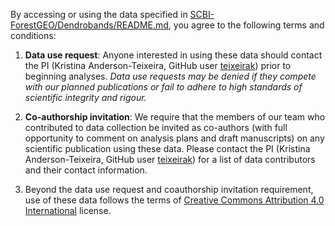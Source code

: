 By accessing or using the data specified in [SCBI-ForestGEO/Dendrobands/README.md](https://github.com/SCBI-ForestGEO/Dendrobands/README.md), you agree to the following terms and conditions:

1. **Data use request**: Anyone interested in using these data should contact the PI (Kristina Anderson-Teixeira, GitHub user [teixeirak](https://github.com/teixeirak)) prior to beginning analyses. *Data use requests may be denied if they compete with our planned publications or fail to adhere to high standards of scientific integrity and rigour.*
   
2. **Co-authorship invitation**: We require that the members of our team who contributed to data collection be invited as co-authors (with full opportunity to comment on analysis plans and draft manuscripts) on any scientific publication using these data. Please contact the PI (Kristina Anderson-Teixeira, GitHub user [teixeirak](https://github.com/teixeirak)) for a list of data contributors and their contact information. 

3. Beyond the data use request and coauthorship invitation requirement, use of these data follows the terms of [Creative Commons Attribution 4.0 International](https://github.com/SCBI-ForestGEO/Dendrobands/blob/master/license.txt) license.

